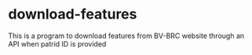 # download-features
This is a program to download features from BV-BRC website through an API when patrid ID is provided
